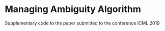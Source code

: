 # Managing Ambiguity Algorithm
Supplementary code to the paper submitted to the conference ICML 2019
